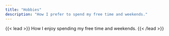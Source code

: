 ```yaml
---
title: "Hobbies"
description: "How I prefer to spend my free time and weekends."
---
```


{{< lead >}} How I enjoy spending my free time and weekends. {{< /lead >}}
